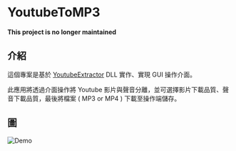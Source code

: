# YoutubeToMP3

**This project is no longer maintained**

## 介紹

這個專案是基於 [YoutubeExtractor]("https://github.com/flagbug/YoutubeExtractor") DLL 實作、實現 GUI 操作介面。

此應用將透過介面操作將 Youtube 影片與聲音分離，並可選擇影片下載品質、聲音下載品質，最後將檔案 ( MP3 or MP4 ) 下載至操作端儲存。

## 圖

![Demo](https://user-images.githubusercontent.com/16682813/151949955-569788a8-48fc-475f-9110-33b888b49a30.png)
